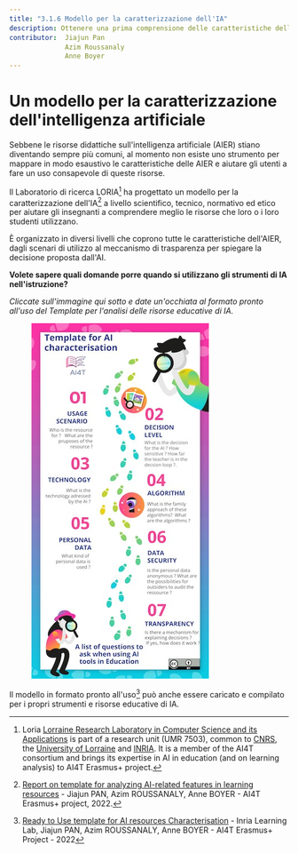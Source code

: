 ```yaml
---
title: "3.1.6 Modello per la caratterizzazione dell'IA"
description: Ottenere una prima comprensione delle caratteristiche dell'IA
contributor:  Jiajun Pan
              Azim Roussanaly
              Anne Boyer
---
```


# Un modello per la caratterizzazione dell'intelligenza artificiale

Sebbene le risorse didattiche sull'intelligenza artificiale (AIER) stiano diventando sempre più comuni, al momento non esiste uno strumento per mappare in modo esaustivo le caratteristiche delle AIER e aiutare gli utenti a fare un uso consapevole di queste risorse.

Il Laboratorio di ricerca LORIA[^1] ha progettato un modello per la caratterizzazione dell'IA[^2] a livello scientifico, tecnico, normativo ed etico per aiutare gli insegnanti a comprendere meglio le risorse che loro o i loro studenti utilizzano.

È organizzato in diversi livelli che coprono tutte le caratteristiche dell'AIER, dagli scenari di utilizzo al meccanismo di trasparenza per spiegare la decisione proposta dall'AI.

**Volete sapere quali domande porre quando si utilizzano gli strumenti di IA nell'istruzione?**

_Cliccate sull'immagine qui sotto e date un'occhiata al formato pronto all'uso del Template per l'analisi delle risorse educative di IA._

<a href="./AI4T-Template_Ready_to_use.pdf" target="_blank"><figure>
  <img src="Images/AI4T-Template-Detective-visual.jpg" alt="A Ready to Use template for AI resources Characterisation"/>
</figure></a>

Il modello in formato pronto all'uso[^3] può anche essere caricato e compilato per i propri strumenti e risorse educative di IA.

[^1]: Loria [Lorraine Research Laboratory in Computer Science and its Applications](https://www.loria.fr/en/) is part of a research unit (UMR 7503), common to [CNRS](https://www.cnrs.fr/en), the [University of Lorraine](https://welcome.univ-lorraine.fr/en/) and [INRIA](http://www.inria.fr/en/). It is a member of the AI4T consortium and brings its expertise in AI in education (and on learning analysis) to AI4T Erasmus+ project.

[^2]: [Report on template for analyzing AI-related features in learning resources](./REPORT_ON_THE_TEMPLATE_1.0.pdf) - Jiajun PAN, Azim ROUSSANALY, Anne BOYER - AI4T Erasmus+ project, 2022.

[^3]: [Ready to Use template for AI resources Characterisation](./AI4T-Template_Ready_to_use.pdf) - Inria Learning Lab, Jiajun PAN, Azim ROUSSANALY, Anne BOYER - AI4T Erasmus+ Project - 2022
